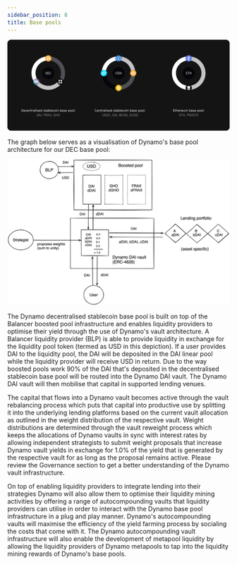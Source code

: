 ```yaml
---
sidebar_position: 8
title: Base pools
---
```


![Base pool composition](../../assets/deck/8_b.png)

The graph below serves as a visualisation of Dynamo's base pool architecture for our DEC base pool:

![Base pool architecture](../../assets/base_pool.png)

The Dynamo decentralised stablecoin base pool is built on top of the Balancer boosted pool infrastructure and enables liquidity providers to optimise their yield through the use of Dynamo's vault architecture. A Balancer liquidity provider (BLP) is able to provide liquidity in exchange for the liquidity pool token (termed as USD in this depiction). If a user provides DAI to the liquidity pool, the DAI will be deposited in the DAI linear pool while the liquidity provider will receive USD in return. Due to the way boosted pools work 90% of the DAI that's deposited in the decentralised stablecoin base pool will be routed into the Dynamo DAI vault. The Dynamo DAI vault will then mobilise that capital in supported lending venues.

The capital that flows into a Dynamo vault becomes active through the vault rebalancing process which puts that capital into productive use by splitting it into the underlying lending platforms based on the current vault allocation as outlined in the weight distribution of the respective vault. Weight distributions are determined through the vault reweight process which keeps the allocations of Dynamo vaults in sync with interest rates by allowing independent strategists to submit weight proposals that increase Dynamo vault yields in exchange for 1.0% of the yield that is generated by the respective vault for as long as the proposal remains active. Please review the Governance section to get a better understanding of the Dynamo vault infrastructure.

On top of enabling liquidity providers to integrate lending into their strategies Dynamo will also allow them to optimise their liquidity mining activities by offering a range of autocompounding vaults that liquidity providers can utilise in order to interact with the Dynamo base pool infrastructure in a plug and play manner. Dynamo's autocompounding vaults will maximise the efficiency of the yield farming process by socialing the costs that come with it. The Dynamo autocompounding vault infrastructure will also enable the development of metapool liquidity by allowing the liquidity providers of Dynamo metapools to tap into the liquidity mining rewards of Dynamo's base pools.
